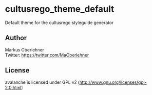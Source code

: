 # cultusrego_theme_default
Default theme for the cultusrego styleguide generator

## Author
Markus Oberlehner  
Twitter: https://twitter.com/MaOberlehner

## License
avalanche is licensed under GPL v2 (http://www.gnu.org/licenses/gpl-2.0.html)

